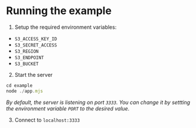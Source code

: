 # Running the example

1. Setup the required environment variables: 

* `S3_ACCESS_KEY_ID`
* `S3_SECRET_ACCESS`
* `S3_REGION`
* `S3_ENDPOINT`
* `S3_BUCKET`

2. Start the server

```js
cd example
node ./app.mjs
```

_By default, the server is listening on port `3333`. You can change it by settting the environment variable `PORT` to the desired value._

3. Connect to `localhost:3333`